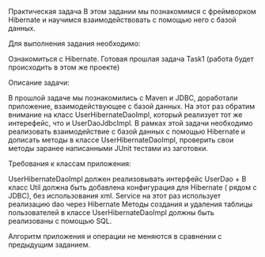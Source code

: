 Практическая задача
В этом задании мы познакомимся с фреймворком Hibernate и научимся взаимодействовать с помощью него с базой данных.

Для выполнения задания необходимо:

Ознакомиться с Hibernate. 
Готовая прошлая задача Task1 (работа будет происходить в этом же проекте)


Описание задачи:

В прошлой задаче мы познакомились с Maven и JDBC, доработали приложение, взаимодействующее с базой данных.
На этот раз обратим внимание на класс UserHibernateDaoImpl, который реализует тот же интерефейс, что и UserDaoJdbcImpl.
В рамках этой задачи необходимо реализовать взаимодействие с базой данных с помощью Hibernate и дописать методы в классе UserHibernateDaoImpl, проверить свои методы заранее написанными JUnit тестами из заготовки.



Требования к классам приложения:

UserHibernateDaoImpl должен реализовывать интерфейс UserDao +
В класс Util должна быть добавлена конфигурация для Hibernate ( рядом с JDBC), без использования xml.
Service на этот раз использует реализацию dao через Hibernate
Методы создания и удаления таблицы пользователей в классе UserHibernateDaoImpl должны быть реализованы с помощью SQL.


Алгоритм приложения и операции не меняются в сравнении с предыдущим заданием.